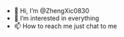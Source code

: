 - 👋 Hi, I’m @ZhengXic0830
- 👀 I’m interested in everything
- 📫 How to reach me just chat to me

<!---
ZaJa is a ✨ special ✨ repository because its `README.md` (this file) appears on your GitHub profile.
You can click the Preview link to take a look at your changes.
--->
